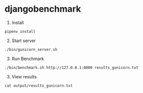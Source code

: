 # djangobenchmark

1. Install

```
pipenv install
```

2. Start server

```
./bin/gunicorn_server.sh
```

3. Run Benchmark

```
./bin/benchmark.sh http://127.0.0.1:8000 results_gunicorn.txt
```

3. View results

```
cat output/results_gunicorn.txt
```
